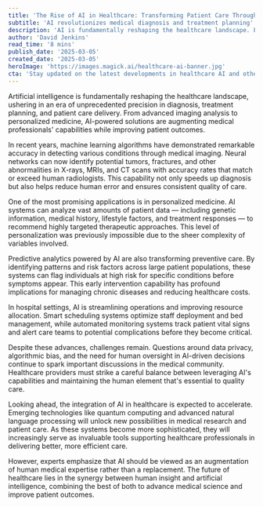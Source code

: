 ```yaml
---
title: 'The Rise of AI in Healthcare: Transforming Patient Care Through Innovation'
subtitle: 'AI revolutionizes medical diagnosis and treatment planning'
description: 'AI is fundamentally reshaping the healthcare landscape. From advanced imaging analysis to personalized medicine, AI-powered solutions are enhancing medical professionals' capabilities and improving patient outcomes.'
author: 'David Jenkins'
read_time: '8 mins'
publish_date: '2025-03-05'
created_date: '2025-03-05'
heroImage: 'https://images.magick.ai/healthcare-ai-banner.jpg'
cta: 'Stay updated on the latest developments in healthcare AI and other technological innovations by following us on LinkedIn. Join our community of healthcare professionals and technology enthusiasts shaping the future of medicine.'
---
```


Artificial intelligence is fundamentally reshaping the healthcare landscape, ushering in an era of unprecedented precision in diagnosis, treatment planning, and patient care delivery. From advanced imaging analysis to personalized medicine, AI-powered solutions are augmenting medical professionals' capabilities while improving patient outcomes.

In recent years, machine learning algorithms have demonstrated remarkable accuracy in detecting various conditions through medical imaging. Neural networks can now identify potential tumors, fractures, and other abnormalities in X-rays, MRIs, and CT scans with accuracy rates that match or exceed human radiologists. This capability not only speeds up diagnosis but also helps reduce human error and ensures consistent quality of care.

One of the most promising applications is in personalized medicine. AI systems can analyze vast amounts of patient data — including genetic information, medical history, lifestyle factors, and treatment responses — to recommend highly targeted therapeutic approaches. This level of personalization was previously impossible due to the sheer complexity of variables involved.

Predictive analytics powered by AI are also transforming preventive care. By identifying patterns and risk factors across large patient populations, these systems can flag individuals at high risk for specific conditions before symptoms appear. This early intervention capability has profound implications for managing chronic diseases and reducing healthcare costs.

In hospital settings, AI is streamlining operations and improving resource allocation. Smart scheduling systems optimize staff deployment and bed management, while automated monitoring systems track patient vital signs and alert care teams to potential complications before they become critical.

Despite these advances, challenges remain. Questions around data privacy, algorithmic bias, and the need for human oversight in AI-driven decisions continue to spark important discussions in the medical community. Healthcare providers must strike a careful balance between leveraging AI's capabilities and maintaining the human element that's essential to quality care.

Looking ahead, the integration of AI in healthcare is expected to accelerate. Emerging technologies like quantum computing and advanced natural language processing will unlock new possibilities in medical research and patient care. As these systems become more sophisticated, they will increasingly serve as invaluable tools supporting healthcare professionals in delivering better, more efficient care.

However, experts emphasize that AI should be viewed as an augmentation of human medical expertise rather than a replacement. The future of healthcare lies in the synergy between human insight and artificial intelligence, combining the best of both to advance medical science and improve patient outcomes.
